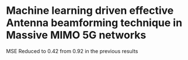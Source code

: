 # Machine learning driven effective Antenna beamforming technique in Massive MIMO 5G networks

MSE Reduced to 0.42 from 0.92 in the previous results
